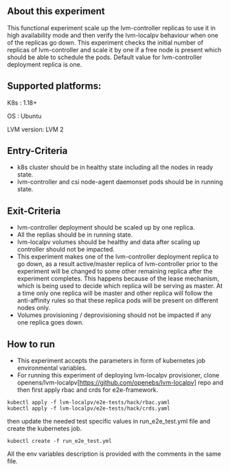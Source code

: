 ## About this experiment

This functional experiment scale up the lvm-controller replicas to use it in high availability mode and then verify the lvm-localpv behaviour when one of the replicas go down. This experiment checks the initial number of replicas of lvm-controller and scale it by one if a free node is present which should be able to schedule the pods. Default value for lvm-controller deployment replica is one.

## Supported platforms:

K8s : 1.18+

OS : Ubuntu

LVM version: LVM 2

## Entry-Criteria

- k8s cluster should be in healthy state including all the nodes in ready state.
- lvm-controller and csi node-agent daemonset pods should be in running state.

## Exit-Criteria

- lvm-controller deployment should be scaled up by one replica.
- All the replias should be in running state.
- lvm-localpv volumes should be healthy and data after scaling up controller should not be impacted.
- This experiment makes one of the lvm-controller deployment replica to go down, as a result active/master replica of lvm-controller prior to the experiment will be changed to some other remaining replica after the experiment completes. This happens because of the lease mechanism, which is being used to decide which replica will be serving as master. At a time only one replica will be master and other replica will follow the anti-affinity rules so that these replica pods will be present on different nodes only.
- Volumes provisioning / deprovisioning should not be impacted if any one replica goes down.

## How to run

- This experiment accepts the parameters in form of kubernetes job environmental variables.
- For running this experiment of deploying lvm-localpv provisioner, clone openens/lvm-localpv[https://github.com/openebs/lvm-localpv] repo and then first apply rbac and crds for e2e-framework.
```
kubectl apply -f lvm-localpv/e2e-tests/hack/rbac.yaml
kubectl apply -f lvm-localpv/e2e-tests/hack/crds.yaml
```
then update the needed test specific values in run_e2e_test.yml file and create the kubernetes job.
```
kubectl create -f run_e2e_test.yml
```
All the env variables description is provided with the comments in the same file.